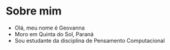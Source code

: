 # Sobre mim
- Olá, meu nome é Geovanna
- Moro em Quinta do Sol, Paraná
- Sou estudante da disciplina de Pensamento Computacional
